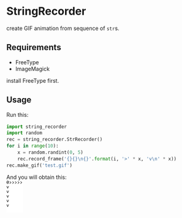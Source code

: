 # StringRecorder
create GIF animation from sequence of `str`s.

## Requirements
- FreeType
- ImageMagick

install FreeType first.

## Usage

Run this:
```python
import string_recorder
import random
rec = string_recorder.StrRecorder()
for i in range(10):
    x = random.randint(0, 5)
    rec.record_frame('{}{}\n{}'.format(i, '>' * x, 'v\n' * x))
rec.make_gif('test.gif')
```

And you will obtain this:  
![test](test.gif)
